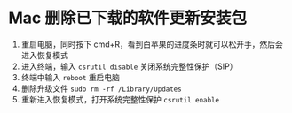 # Mac 删除已下载的软件更新安装包

1. 重启电脑，同时按下 cmd+R，看到白苹果的进度条时就可以松开手，然后会进入恢复模式
2. 进入终端，输入 `csrutil disable` 关闭系统完整性保护（SIP）
3. 终端中输入 `reboot` 重启电脑
4. 删除升级文件 `sudo rm -rf /Library/Updates`
5. 重新进入恢复模式，打开系统完整性保护 `csrutil enable`
